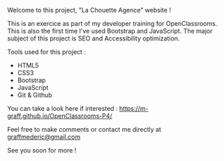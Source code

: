 Welcome to this project, "La Chouette Agence" website !

This is an exercice as part of my developer training for OpenClassrooms. This is also the first time I've used Bootstrap and JavaScript.
The major subject of this project is SEO and Accessibility optimization.

Tools used for this project :

- HTML5
- CSS3
- Bootstrap
- JavaScript
- Git & Github

You can take a look here if interested : https://m-graff.github.io/OpenClassrooms-P4/

Feel free to make comments or contact me directly at graffmederic@gmail.com

See you soon for more ! 
